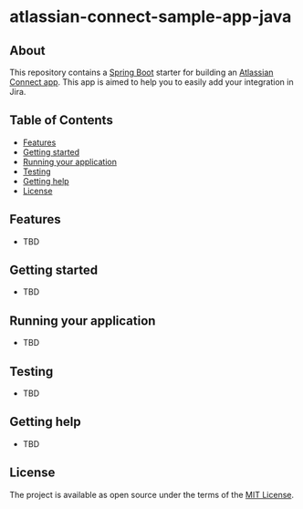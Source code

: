 # atlassian-connect-sample-app-java

## About
This repository contains a [Spring Boot](https://spring.io/projects/spring-boot/) starter for building an [Atlassian Connect app](https://developer.atlassian.com/cloud/jira/platform/getting-started-with-connect/).
This app is aimed to help you to easily add your integration in Jira.

## Table of Contents
- [Features](#features)
- [Getting started](#getting-started)
- [Running your application](#running-your-application)
- [Testing](#testing)
- [Getting help](#getting-help)
- [License](#license)

## Features
- TBD

## Getting started
- TBD

## Running your application
- TBD

## Testing
- TBD

## Getting help
- TBD

## License
The project is available as open source under the terms of the [MIT License](./LICENSE).
